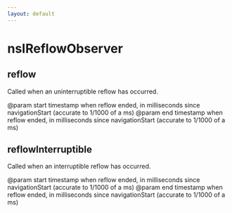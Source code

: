 ```yaml
---
layout: default
---
```


# nsIReflowObserver #

## reflow ##

Called when an uninterruptible reflow has occurred.

@param start timestamp when reflow ended, in milliseconds since
             navigationStart (accurate to 1/1000 of a ms)
@param end   timestamp when reflow ended, in milliseconds since
             navigationStart (accurate to 1/1000 of a ms)


## reflowInterruptible ##

Called when an interruptible reflow has occurred.

@param start timestamp when reflow ended, in milliseconds since
             navigationStart (accurate to 1/1000 of a ms)
@param end   timestamp when reflow ended, in milliseconds since
             navigationStart (accurate to 1/1000 of a ms)

